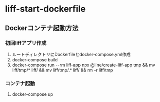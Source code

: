 # liff-start-dockerfile

## Dockerコンテナ起動方法
### 初回liffアプリ作成
1. ルートディレクトリにDockerfileとdocker-compose.yml作成
2. docker-compose build
3. docker-compose run --rm liff-app npx @line/create-liff-app tmp && mv liff/tmp/* liff/ && mv liff/tmp/.* liff/ && rm -r liff/tmp

### コンテナ起動
1. docker-compose up
